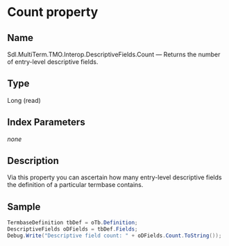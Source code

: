 # Count property

## Name

Sdl.MultiTerm.TMO.Interop.DescriptiveFields.Count — Returns the number of entry-level descriptive fields.

## Type

Long
(read)

## Index Parameters
*none*

## Description

Via this property you can ascertain how many entry-level descriptive fields the definition of a particular termbase contains.

## Sample


```cs
TermbaseDefinition tbDef = oTb.Definition;
DescriptiveFields oDFields = tbDef.Fields;
Debug.Write("Descriptive field count: " + oDFields.Count.ToString());
```


